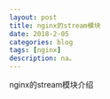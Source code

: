 ```yaml
---
layout: post
title: nginx的stream模块
date: 2018-2-05
categories: blog
tags: [nginx]
description: na。
---
```




nginx的stream模块介绍






